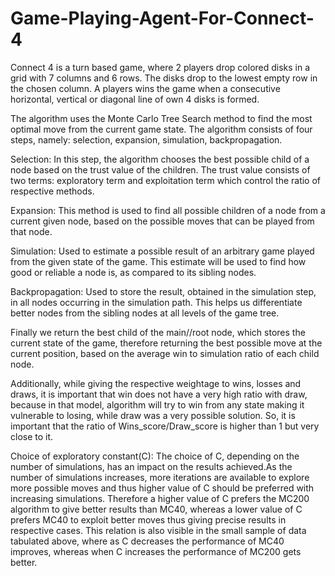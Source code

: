 # Game-Playing-Agent-For-Connect-4
Connect 4 is a turn based game, where 2 players drop colored disks in a grid with 7 columns and 6 rows. The disks drop to the lowest empty row in the chosen column. A players wins the game when a consecutive horizontal, vertical or diagonal line of own 4 disks is formed.

The algorithm uses the Monte Carlo Tree Search method to find the most optimal move from the current game state. The algorithm consists of four steps, namely: selection, expansion, simulation, backpropagation.

Selection: In this step, the algorithm chooses the best possible child of a node based on the trust value of the children. The trust value consists of two terms: exploratory term and exploitation term which control the ratio of respective methods.

Expansion: This method is used to find all possible children of a node from a current given node, based on the possible moves that can be played from that node.

Simulation: Used to estimate a possible result of an arbitrary game played from the given state of the game. This estimate will be used to find how good or reliable a node is, as compared to its sibling nodes.

Backpropagation: Used to store the result, obtained in the simulation step, in all nodes occurring in the simulation path. This helps us differentiate better nodes from the sibling nodes at all levels of the game tree.

Finally we return the best child of the main//root node, which stores the current state of the game, therefore returning the best possible move at the current position, based on the average win to simulation ratio of each child node.

Additionally, while giving the respective weightage to wins, losses and draws, it is important that win does not have a very high ratio with draw, because in that model, algorithm will try to win from any state making it vulnerable to losing, while draw was a very possible solution. So, it is important that the ratio of Wins_score/Draw_score is higher than 1 but very close to it.


Choice of exploratory constant(C):
The choice of C, depending on the number of simulations, has an impact on the results achieved.As the number of simulations increases,  more iterations are available to explore more possible moves and thus higher value of C should be preferred with increasing simulations. Therefore a higher value of C prefers the MC200 algorithm to give better results than MC40, whereas a lower value of C prefers MC40 to exploit better moves thus giving precise results in respective cases. This relation is also visible in the small sample of data tabulated above, where as C decreases the performance of MC40 improves, whereas when C increases the performance of MC200 gets better.

